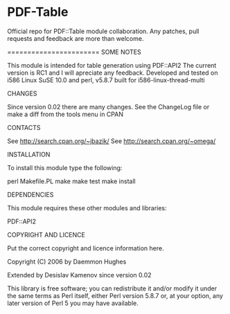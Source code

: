 PDF-Table
=========

Official repo for PDF::Table module collaboration.
Any patches, pull requests and feedback are more than welcome.

=======================
SOME NOTES

This module is intended for table generation using PDF::API2
The current version is RC1 and I will apreciate any feedback.
Developed and tested on i586 Linux SuSE 10.0 and perl, v5.8.7 built for i586-linux-thread-multi

CHANGES

Since version 0.02 there are many changes. 
See the ChangeLog file or make a diff from the tools menu in CPAN

CONTACTS 

See http://search.cpan.org/~jbazik/
See http://search.cpan.org/~omega/

INSTALLATION

To install this module type the following:

   perl Makefile.PL
   make
   make test
   make install

DEPENDENCIES

This module requires these other modules and libraries:

  PDF::API2

COPYRIGHT AND LICENCE

Put the correct copyright and licence information here.

Copyright (C) 2006 by Daemmon Hughes

Extended by Desislav Kamenov since version 0.02

This library is free software; you can redistribute it and/or modify
it under the same terms as Perl itself, either Perl version 5.8.7 or,
at your option, any later version of Perl 5 you may have available.



